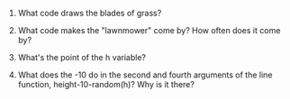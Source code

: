 1. What code draws the blades of grass?
   

2. What code makes the "lawnmower" come by? How often does it come by?

3. What's the point of the h variable?
4. What does the -10 do in the second and fourth arguments of the line function, height-10-random(h)? Why is it there?
